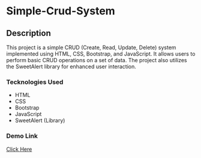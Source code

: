 # Simple-Crud-System

## Description

This project is a simple CRUD (Create, Read, Update, Delete) system implemented using HTML, CSS, Bootstrap, and JavaScript. It allows users to perform basic CRUD operations on a set of data. The project also utilizes the SweetAlert library for enhanced user interaction.

### Tecknologies Used

* HTML
* CSS
* Bootstrap
* JavaScript
* SweetAlert (Library)

### Demo Link

[Click Here](https://victory-17.github.io/Simple-Crud-System/)

